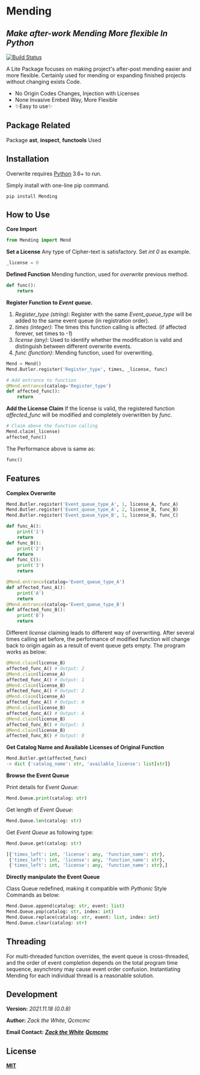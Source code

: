 # Mending
## _Make after-work Mending More flexible In Python_

[![Build Status](https://travis-ci.org/joemccann/dillinger.svg?branch=master)](https://travis-ci.org/joemccann/dillinger)

A Lite Package focuses on making project's after-post mending easier and more flexible. Certainly used for mending or expanding finished projects without changing exists Code.

- No Origin Codes Changes, Injection with Licenses
- None Invasive Embed Way, More Flexible
- ✨Easy to use✨

## Package Related
Package **ast**, **inspect**, **functools** Used

## Installation

Overwrite requires [Python](https://www.python.org/) 3.6+ to run.

Simply install with one-line pip command.

```shell
pip install Mending
```
## How to Use

**Core Import**

```python
from Mending import Mend
```

**Set a License**
Any type of Cipher-text is satisfactory. Set _int 0_ as example.

```python
_license = 0
```
**Defined Function**
Mending function, used for _overwrite_ previous method.

```python
def func():
    return
```
**Register Function to _Event queue_.**

1. _Register_type (string)_: 
   Register with the same _Event_queue_type_ will be added to the same event queue (in registration order).
2. _times (integer)_: 
   The times this function calling is affected. (if affected forever, set times to _-1_)
3. _license (any)_: 
   Used to identify whether the modification is valid and distinguish between different overwrite events.
4. _func (function)_: 
   Mending function, used for overwriting.

```python
Mend = Mend()
Mend.Butler.register('Register_type', times, _license, func)
```

```python
# Add entrance to function
@Mend.entrance(catalog='Register_type')
def affected_func():
    return
```
**Add the License Claim**
If the license is valid, the registered function _affected_func_ will be modified and completely overwritten by _func_. 

```python
# Claim above the function calling
Mend.claim(_license)
affected_func()
```
The Performance above is same as:
```python
func()
```
## Features

**Complex Overwrite**

```python
Mend.Butler.register('Event_queue_type_A', 1, license_A, func_A)
Mend.Butler.register('Event_queue_type_A', 2, license_B, func_B)
Mend.Butler.register('Event_queue_type_B', 1, license_B, func_C)
```
```python
def func_A():
    print('1')
    return
def func_B():
    print('2')
    return
def func_C():
    print('3')
    return
```
```python
@Mend.entrance(catalog='Event_queue_type_A')
def affected_func_A():
    print('A')
    return
@Mend.entrance(catalog='Event_queue_type_B')
def affected_func_B():
    print('B')
    return
```
Different _license_ claiming leads to different way of overwriting. After several times calling set before, the performance of modified function will change back to origin again as a result of event queue gets empty.
The program works as below:

```python
@Mend.claim(license_B)
affected_func_A() # Output: 2
@Mend.claim(license_A)
affected_func_A() # Output: 1
@Mend.claim(license_B)
affected_func_A() # Output: 2
@Mend.claim(license_A)
affected_func_A() # Output: A
@Mend.claim(license_B)
affected_func_A() # Output: A
@Mend.claim(license_B)
affected_func_B() # Output: 3
@Mend.claim(license_B)
affected_func_B() # Output: B
```
**Get Catalog Name and Available Licenses of Original Function**

```python
Mend.Butler.get(affected_func)
-> dict {'catalog_name': str, 'available_license': list[str]}
```

**Browse the Event Queue**

Print details for _Event Queue_:

```python
Mend.Queue.print(catalog: str)
```

Get length of _Event Queue_:

```python
Mend.Queue.len(catalog: str)
```

Get _Event Queue_ as following type:

```python
Mend.Queue.get(catalog: str)
```

```python
[{'times_left': int, 'license': any, 'function_name': str}, 
 {'times_left': int, 'license': any, 'function_name': str},
 {'times_left': int, 'license': any, 'function_name': str},]
```

**Directly manipulate the Event Queue**

Class Queue redefined, making it compatible with _Pythonic_ Style Commands as below:

```python
Mend.Queue.append(catalog: str, event: list)
Mend.Queue.pop(catalog: str, index: int)
Mend.Queue.replace(catalog: str, event: list, index: int)
Mend.Queue.clear(catalog: str)
```

## Threading

For multi-threaded function overrides, the event queue is cross-threaded, and the order of event completion depends on the total program time sequence, asynchrony may cause event order confusion. Instantiating Mending for each individual thread is a reasonable solution.

## Development
**Version:**
*2021.11.18 (0.0.8)*

**Author:** 
_Zack the White_,  _Qcmcmc_

**Email Contact:**
[_**Zack the White**_](ssongaj@connect.ust.hk)
[_**Qcmcmc**_](2778512552@qq.com)

## License

[**MIT**](https://opensource.org/licenses/MIT)
